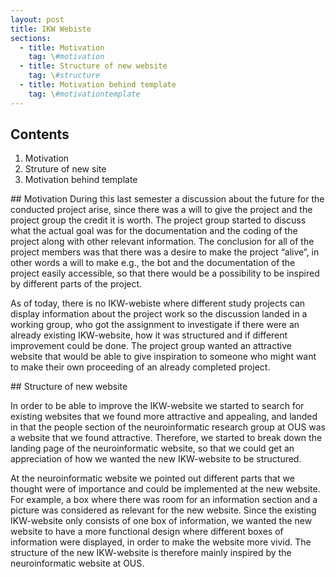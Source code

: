 ```yaml
---
layout: post
title: IKW Webiste
sections:
  - title: Motivation
    tag: \#motivation
  - title: Structure of new website
    tag: \#structure
  - title: Motivation behind template
    tag: \#motivationtemplate
---
```


## Contents

1. Motivation
1. Struture of new site
1. Motivation behind template

<div id="motivation"></div>
## Motivation 
During this last semester a discussion about the future for the conducted project arise, since there was a will to give the project and the project group the credit it is worth. The project group started to discuss what the actual goal was for the documentation and the coding of the project along with other relevant information. The conclusion for all of the project members was that there was a desire to make the project “alive”, in other words a will to make e.g., the bot and the documentation of the project easily accessible, so that there would be a possibility to be inspired by different parts of the project.

As of today, there is no IKW-webiste where different study projects can display information about the project work so the discussion landed in a working group, who got the assignment to investigate if there were an already existing IKW-website, how it was structured and if different improvement could be done. The project group wanted an attractive website that would be able to give inspiration to someone who might want to make their own proceeding of an already completed project. 

<div id= "structure"></div>
## Structure of new website

In order to be able to improve the IKW-website we started to search for existing websites that we found more attractive and appealing, and landed in that the people section of the neuroinformatic research group at OUS was a website that we found attractive. Therefore, we started to break down the landing page of the neuroinformatic website, so that we could get an appreciation of how we wanted the new IKW-website to be structured. 

At the neuroinformatic website we pointed out different parts that we thought were of importance and could be implemented at the new website. For example, a box where there was room for an information section and a picture was considered as relevant for the new website. Since the existing IKW-website only consists of one box of information, we wanted the new website to have a more functional design where different boxes of information were displayed, in order to make the website more vivid. 
The structure of the new IKW-website is therefore mainly inspired by the neuroinformatic website at OUS. 

<div id="movtivationtemplate>
## Motivation behind template

After stating the structure for the new website, we started to work on a template for making the re-designing of the website more efficient and to make it easier for different study groups to know what type of information they should address. To be able to construct a template, it felt necessary to state exactly what type of information that should be displayed at the website. Therefore, different target groups were established, in order to identify what type of information that was needed, for example one target group was prospective students that wants to inform themselves about previous or potential study projects. We used the what, who and how method and decided on different design aspects, such as that a group photo should be displayed, a section where the goal of the project is described and what the project already have achieved. 
